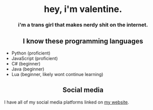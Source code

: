 <div align="center">
 <h1>hey, i'm valentine.</h1>
 <h3>i'm a trans girl that makes nerdy shit on the internet.</h3>
</div>

<div align="center">
  <h2>I know these programming languages</h2>
</div>

<ul>
  <li>Python (proficient)</li>
  <li>JavaScript (proficient)</li>
  <li>C# (beginner)</li>
  <li>Java (beginner)</li>
  <li>Lua (beginner, likely wont continue learning)</li>
</ul>

<div align="center">
  <h2>Social media</h2>
</div>

<p>I have all of my social media platforms linked on <a href="https://valbuilds.xyz/links">my website</a>.</p>
